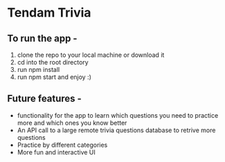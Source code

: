 # Tendam Trivia

## To run the app - 

1. clone the repo to your local machine or download it
2. cd into the root directory
3. run npm install
4. run npm start and enjoy :)

## Future features - 

* functionality for the app to learn which questions you need to practice more and which ones you know better
* An API call to a large remote trivia questions database to retrive more questions
* Practice by different categories
* More fun and interactive UI
